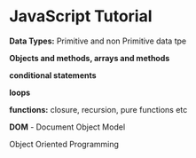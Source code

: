 #  JavaScript Tutorial


<b>Data Types:</b> Primitive and non Primitive data tpe

<b>Objects and methods, arrays and methods</b>

<b>conditional statements</b>

<b>loops</b>

<b>functions:</b> closure, recursion, pure functions etc

<b>DOM</b> - Document Object Model

</b>Object Oriented Programming</b>

